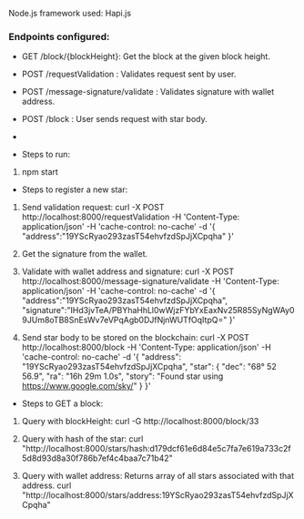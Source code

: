 Node.js framework used: Hapi.js

### Endpoints configured:
* GET /block/{blockHeight}: Get the block at the given block height.
* POST /requestValidation : Validates request sent by user.
* POST /message-signature/validate : Validates signature with wallet address.
* POST /block : User sends request with star body.
*

* Steps to run:
1. npm start

* Steps to register a new star:
1. Send validation request:
curl -X POST   http://localhost:8000/requestValidation   -H 'Content-Type: application/json'   -H 'cache-control: no-cache'   -d '{
    "address":"19YScRyao293zasT54ehvfzdSpJjXCpqha"
}'

2. Get the signature from the wallet.

3. Validate with wallet address and signature:
curl -X POST   http://localhost:8000/message-signature/validate   -H 'Content-Type: application/json'   -H 'cache-control: no-cache'   -d '{
"address":"19YScRyao293zasT54ehvfzdSpJjXCpqha",
 "signature":"IHd3jvTeA/PBYhaHhLl0wWjzFYbYxEaxNv25R85SyNgWAy09JUm8oTB8SnEsWv7eVPqAgb0DJfNjnWUTfOqItpQ="
}'

4. Send star body to be stored on the blockchain:
curl -X POST http://localhost:8000/block -H 'Content-Type: application/json' -H 'cache-control: no-cache' -d '{
  "address": "19YScRyao293zasT54ehvfzdSpJjXCpqha",
  "star": {
    "dec": "68° 52 56.9",
    "ra": "16h 29m 1.0s",
    "story": "Found star using https://www.google.com/sky/"
    }
}'

* Steps to GET a block:
1. Query with blockHeight:
curl -G http://localhost:8000/block/33

2. Query with hash of the star:
curl "http://localhost:8000/stars/hash:d179dcf61e6d84e5c7fa7e619a733c2f5d8d93d8a30f786b7ef4c4baa7c71b42"

3. Query with wallet address:
Returns array of all stars associated with that address.
curl "http://localhost:8000/stars/address:19YScRyao293zasT54ehvfzdSpJjXCpqha"
